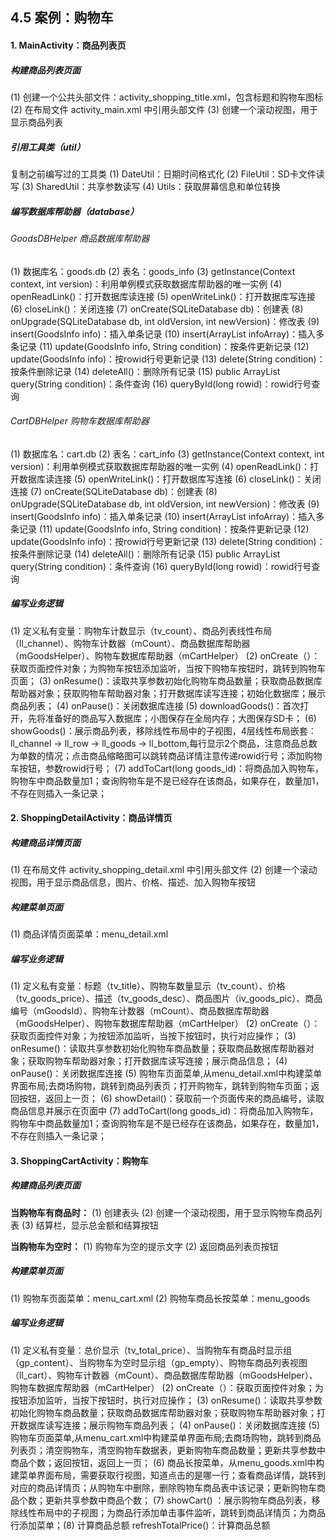 ## 4.5 案例：购物车

#### 1. MainActivity：商品列表页

##### 构建商品列表页面

(1) 创建一个公共头部文件：activity_shopping_title.xml，包含标题和购物车图标
(2) 在布局文件 activity_main.xml 中引用头部文件
(3) 创建一个滚动视图，用于显示商品列表

##### 引用工具类（util）

复制之前编写过的工具类
(1) DateUtil：日期时间格式化
(2) FileUtil：SD卡文件读写
(3) SharedUtil：共享参数读写
(4) Utils：获取屏幕信息和单位转换

##### 编写数据库帮助器（database）

###### GoodsDBHelper 商品数据库帮助器

(1) 数据库名：goods.db
(2) 表名：goods_info
(3) getInstance(Context context, int version)：利用单例模式获取数据库帮助器的唯一实例
(4) openReadLink()：打开数据库读连接
(5) openWriteLink()：打开数据库写连接
(6) closeLink()：关闭连接
(7) onCreate(SQLiteDatabase db)：创建表
(8) onUpgrade(SQLiteDatabase db, int oldVersion, int newVersion)：修改表
(9) insert(GoodsInfo info)：插入单条记录
(10) insert(ArrayList<GoodsInfo> infoArray)：插入多条记录
(11) update(GoodsInfo info, String condition)：按条件更新记录
(12) update(GoodsInfo info)：按rowid行号更新记录
(13) delete(String condition)：按条件删除记录
(14) deleteAll()：删除所有记录
(15) public ArrayList<GoodsInfo> query(String condition)：条件查询
(16) queryById(long rowid)：rowid行号查询

###### CartDBHelper 购物车数据库帮助器

(1) 数据库名：cart.db
(2) 表名：cart_info
(3) getInstance(Context context, int version)：利用单例模式获取数据库帮助器的唯一实例
(4) openReadLink()：打开数据库读连接
(5) openWriteLink()：打开数据库写连接
(6) closeLink()：关闭连接
(7) onCreate(SQLiteDatabase db)：创建表
(8) onUpgrade(SQLiteDatabase db, int oldVersion, int newVersion)：修改表
(9) insert(GoodsInfo info)：插入单条记录
(10) insert(ArrayList<GoodsInfo> infoArray)：插入多条记录
(11) update(GoodsInfo info, String condition)：按条件更新记录
(12) update(GoodsInfo info)：按rowid行号更新记录
(13) delete(String condition)：按条件删除记录
(14) deleteAll()：删除所有记录
(15) public ArrayList<GoodsInfo> query(String condition)：条件查询
(16) queryById(long rowid)：rowid行号查询

##### 编写业务逻辑

(1) 定义私有变量：购物车计数显示（tv_count）、商品列表线性布局（ll_channel）、购物车计数器（mCount）、商品数据库帮助器（mGoodsHelper）、购物车数据库帮助器（mCartHelper）
(2) onCreate（）：获取页面控件对象；为购物车按钮添加监听，当按下购物车按钮时，跳转到购物车页面；
(3) onResume()：读取共享参数初始化购物车商品数量；获取商品数据库帮助器对象；获取购物车帮助器对象；打开数据库读写连接；初始化数据库；展示商品列表；
(4) onPause()：关闭数据库连接
(5) downloadGoods()：首次打开，先将准备好的商品写入数据库；小图保存在全局内存；大图保存SD卡；
(6) showGoods()：展示商品列表，移除线性布局中的子视图，4层线性布局嵌套：ll_channel -> ll_row -> ll_goods -> ll_bottom,每行显示2个商品，注意商品总数为单数的情况；点击商品缩略图可以跳转商品详情注意传递rowid行号；添加购物车按钮，参数rowid行号；
(7) addToCart(long goods_id)：将商品加入购物车，购物车中商品数量加1；查询购物车是不是已经存在该商品，如果存在，数量加1，不存在则插入一条记录；

#### 2. ShoppingDetailActivity：商品详情页

##### 构建商品详情页面

(1) 在布局文件 activity_shopping_detail.xml 中引用头部文件
(2) 创建一个滚动视图，用于显示商品信息，图片、价格、描述、加入购物车按钮

##### 构建菜单页面

(1) 商品详情页面菜单：menu_detail.xml

##### 编写业务逻辑

(1) 定义私有变量：标题（tv_title）、购物车数量显示（tv_count）、价格（tv_goods_price）、描述（tv_goods_desc）、商品图片（iv_goods_pic）、商品编号（mGoodsId）、购物车计数器（mCount）、商品数据库帮助器（mGoodsHelper）、购物车数据库帮助器（mCartHelper）
(2) onCreate（）：获取页面控件对象；为按钮添加监听，当按下按钮时，执行对应操作；
(3) onResume()：读取共享参数初始化购物车商品数量；获取商品数据库帮助器对象；获取购物车帮助器对象；打开数据库读写连接；展示商品信息；
(4) onPause()：关闭数据库连接
(5) 购物车页面菜单,从menu_detail.xml中构建菜单界面布局;去商场购物，跳转到商品列表页；打开购物车，跳转到购物车页面；返回按钮，返回上一页；
(6) showDetail()：获取前一个页面传来的商品编号，读取商品信息并展示在页面中
(7) addToCart(long goods_id)：将商品加入购物车，购物车中商品数量加1；查询购物车是不是已经存在该商品，如果存在，数量加1，不存在则插入一条记录；

#### 3. ShoppingCartActivity：购物车

##### 构建商品列表页面

**当购物车有商品时：**
(1) 创建表头
(2) 创建一个滚动视图，用于显示购物车商品列表
(3) 结算栏，显示总金额和结算按钮

**当购物车为空时：**
(1) 购物车为空的提示文字
(2) 返回商品列表页按钮

##### 构建菜单页面

(1) 购物车页面菜单：menu_cart.xml
(2) 购物车商品长按菜单：menu_goods

##### 编写业务逻辑

(1) 定义私有变量：总价显示（tv_total_price）、当购物车有商品时显示组（gp_content）、当购物车为空时显示组（gp_empty）、购物车商品列表视图（ll_cart）、购物车计数器（mCount）、商品数据库帮助器（mGoodsHelper）、购物车数据库帮助器（mCartHelper）
(2) onCreate（）：获取页面控件对象；为按钮添加监听，当按下按钮时，执行对应操作；
(3) onResume()：读取共享参数初始化购物车商品数量；获取商品数据库帮助器对象；获取购物车帮助器对象；打开数据库读写连接；展示购物车商品列表；
(4) onPause()：关闭数据库连接
(5) 购物车页面菜单,从menu_cart.xml中构建菜单界面布局;去商场购物，跳转到商品列表页；清空购物车，清空购物车数据表，更新购物车商品数量；更新共享参数中商品个数；返回按钮，返回上一页；
(6) 商品长按菜单，从menu_goods.xml中构建菜单界面布局，需要获取行视图，知道点击的是哪一行；查看商品详情，跳转到对应的商品详情页；从购物车中删除，删除购物车商品表中该记录；更新购物车商品个数；更新共享参数中商品个数；
(7) showCart() ：展示购物车商品列表，移除线性布局中的子视图；为商品行添加单击事件监听，跳转到商品详情页；为商品行添加菜单；(8) 计算商品总额
refreshTotalPrice()：计算商品总额